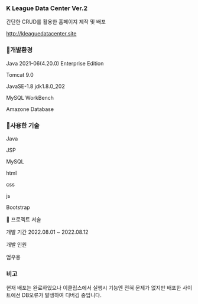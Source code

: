 
### K League Data Center Ver.2	
간단한 CRUD를 활용한 홈페이지 제작 및 배포	


http://kleaguedatacenter.site	


### 🔨개발환경	
Java 2021-06(4.20.0) Enterprise Edition	

Tomcat 9.0	

JavaSE-1.8 jdk1.8.0_202	

MySQL WorkBench	

Amazone Database	


### 🔨사용한 기술	
Java	

JSP	

MySQL	

html	

css	

js	

Bootstrap	

🔎 프로젝트 서술	

개발 기간 2022.08.01 ~ 2022.08.12	

개발 인원	

엄우용	

### 비고	

현재 배포는 완료하였으나 이클립스에서 실행시 기능엔 전혀 문제가 없지만 배포한 사이트에선 DB오류가 발생하여 디버깅 중입니다.
